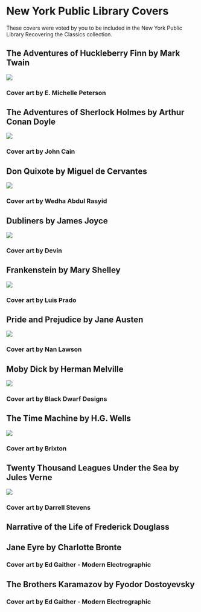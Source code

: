 # New York Public Library Covers
These covers were voted by you to be included in the New York Public Library Recovering the Classics collection.


## The Adventures of Huckleberry Finn by Mark Twain
![](https://cdn.rawgit.com/plympton/rtc/master/rtc_books_resized/rtc_The+Adventures+of+Huckleberry+Finn_E+++Michelle+Peterson.jpeg)
### Cover art by E. Michelle Peterson


## The Adventures of Sherlock Holmes by Arthur Conan Doyle
![](https://cdn.rawgit.com/plympton/rtc/master/rtc_books_resized/rtc_The+Adventures+of+Sherlock+Holmes_Jon+Cain.jpeg)
### Cover art by John Cain


## Don Quixote by Miguel de Cervantes
![](https://cdn.rawgit.com/plympton/rtc/master/rtc_books_resized/rtc_Don+Quixote_Wedha+Abdul+Rasyid.jpeg)
### Cover art by Wedha Abdul Rasyid


## Dubliners by James Joyce
![](https://cdn.rawgit.com/plympton/rtc/master/rtc_books_resized/rtc_Dubliners_Devin.jpeg)
### Cover art by Devin


## Frankenstein by Mary Shelley
![](https://cdn.rawgit.com/plympton/rtc/master/rtc_books_resized/rtc_Frankenstein_Luis+Prado.jpeg)
### Cover art by Luis Prado


## Pride and Prejudice by Jane Austen
![](https://cdn.rawgit.com/plympton/rtc/master/rtc_books_resized/rtc_Pride+and+Prejudice_Nan+Lawson.jpg)
### Cover art by Nan Lawson


## Moby Dick by Herman Melville
![](https://cdn.rawgit.com/plympton/rtc/master/rtc_books_resized/rtc_Moby+Dick_Black+Dwarf+Designs.png)
### Cover art by Black Dwarf Designs


## The Time Machine by H.G. Wells
![](https://cdn.rawgit.com/plympton/rtc/master/rtc_books_resized/rtc_The+Time+Machine_Brixton.jpeg)
### Cover art by Brixton


## Twenty Thousand Leagues Under the Sea by Jules Verne
![](https://cdn.rawgit.com/plympton/rtc/master/rtc_books_resized/rtc_Twenty+Thousand+Leagues+Under+the+Sea_Darrell+Stevens.jpeg)
### Cover art by Darrell Stevens


## Narrative of the Life of Frederick Douglass  


## Jane Eyre by Charlotte Bronte
### Cover art by Ed Gaither - Modern Electrographic


## The Brothers Karamazov by Fyodor Dostoyevsky
### Cover art by Ed Gaither - Modern Electrographic
